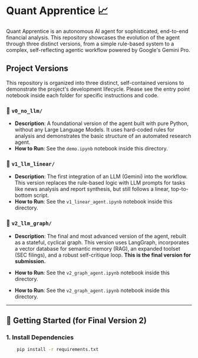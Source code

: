 # Quant Apprentice 📈

Quant Apprentice is an autonomous AI agent for sophisticated, end-to-end financial analysis.
This repository showcases the evolution of the agent through three distinct versions, from a simple
rule-based system to a complex, self-reflecting agentic workflow powered by Google's Gemini Pro.

## Project Versions

This repository is organized into three distinct, self-contained versions to demonstrate the project's 
development lifecycle. Please see the entry point notebook inside each folder for specific instructions and code.

### 📁 `v0_no_llm/`

* **Description**: A foundational version of the agent built with pure Python, without any Large Language Models. 
It uses hard-coded rules for analysis and demonstrates the basic structure of an automated research agent.
* **How to Run**: See the `demo.ipynb` notebook inside this directory.

### 📁 `v1_llm_linear/`

* **Description**: The first integration of an LLM (Gemini) into the workflow. This version replaces the rule-based logic with LLM prompts for tasks like news analysis and report synthesis, but still follows a linear, top-to-bottom script.
* **How to Run**: See the `v1_linear_agent.ipynb` notebook inside this directory.

### 📁 `v2_llm_graph/`

* **Description**: The final and most advanced version of the agent, rebuilt as a stateful, cyclical graph.
This version uses LangGraph, incorporates a vector database for semantic memory (RAG), an expanded toolset
(SEC filings), and a robust self-critique loop. **This is the final version for submission.**
* **How to Run**: See the `v2_graph_agent.ipynb` notebook inside this directory.

* **How to Run**: See the `v2_graph_agent.ipynb` notebook inside this directory.

---

## 🚀 Getting Started (for Final Version 2)

### 1. Install Dependencies

```bash
    pip install -r requirements.txt
```
